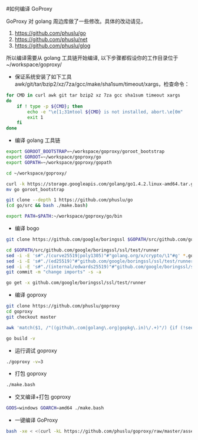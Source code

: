 #如何编译 GoProxy

GoProxy 对 golang 周边库做了一些修改。具体的改动请见，

1. https://github.com/phuslu/go
1. https://github.com/phuslu/net
1. https://github.com/phuslu/glog

所以编译需要从 golang 工具链开始编译, 以下步骤都假设你的工作目录位于 ~/workspace/goproxy/

- 保证系统安装了如下工具 awk/git/tar/bzip2/xz/7za/gcc/make/sha1sum/timeout/xargs，检查命令：
```bash
for CMD in curl awk git tar bzip2 xz 7za gcc sha1sum timeout xargs
do
	if ! type -p ${CMD}; then
		echo -e "\e[1;31mtool ${CMD} is not installed, abort.\e[0m"
		exit 1
	fi
done
```
- 编译 golang 工具链
```bash
export GOROOT_BOOTSTRAP=~/workspace/goproxy/goroot_bootstrap
export GOROOT=~/workspace/goproxy/go
export GOPATH=~/workspace/goproxy/gopath

cd ~/workspace/goproxy/

curl -k https://storage.googleapis.com/golang/go1.4.2.linux-amd64.tar.gz | tar xz
mv go goroot_bootstrap

git clone --depth 1 https://github.com/phuslu/go
(cd go/src && bash ./make.bash)

export PATH=$PATH:~/workspace/goproxy/go/bin
```
- 编译 bogo
```bash
git clone https://github.com/google/boringssl $GOPATH/src/github.com/google/boringssl

cd $GOPATH/src/github.com/google/boringssl/ssl/test/runner
sed -i -E 's#"./(curve25519|poly1305)"#"golang.org/x/crypto/\1"#g' *.go
sed -i -E 's#"./(ed25519)"#"github.com/google/boringssl/ssl/test/runner/\1"#g' *.go
sed -i -E 's#"./(internal/edwards25519)"#"github.com/google/boringssl/ssl/test/runner/ed25519/\1"#g' ed25519/*.go
git commit -m "change imports" -s -a

go get -x github.com/google/boringssl/ssl/test/runner
```

- 编译 goproxy
```bash
git clone https://github.com/phuslu/goproxy
cd goproxy
git checkout master

awk 'match($1, /"((github\.com|golang\.org|gopkg\.in)\/.+)"/) {if (!seen[$1]++) {gsub("\"", "", $1); print $1}}' $(find . -name "*.go") | xargs -n1 -i go get -v -u {}

go build -v
```
- 运行调试 goproxy
```bash
./goproxy -v=3
```
- 打包 goproxy
```bash
./make.bash
```
- 交叉编译+打包 goproxy
```bash
GOOS=windows GOARCH=amd64 ./make.bash
```
- 一键编译 GoProxy
```bash
bash -xe < <(curl -kL https://github.com/phuslu/goproxy/raw/master/assets/build/ci.sh)
```
